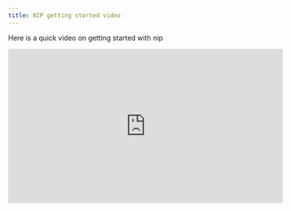 ```yaml
---
title: NIP getting started video
---
```


Here is a quick video on getting started with nip

<iframe width="560" height="315"
src="https://www.youtube.com/embed/laS5SZzdnAE" frameborder="0" allow="accelerometer; autoplay; encrypted-media; gyroscope; picture-in-picture" allowfullscreen></iframe>
